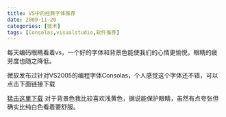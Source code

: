 ```yaml
---
title: VS中的经典字体推荐
date: 2009-11-20
categories: [技术]
tags: [Consolas,visualstudio,软件推荐]
---
```


每天编码眼睛看着vs，一个好的字体和背景色能使我们的心情更愉悦，眼睛的疲劳度也随之降低。

微软发布过针对VS2005的编程字体Consolas，个人感觉这个字体还不错，可以点击下面链接下载

[猛击这里下载](http://www.microsoft.com/downloads/details.aspx?familyid=22e69ae4-7e40-4807-8a86-b3d36fab68d3&displaylang=en)
对于背景色我比较喜欢浅黄色，据说能保护眼睛，虽然有点夸张但确实比纯白色看着要舒服。

